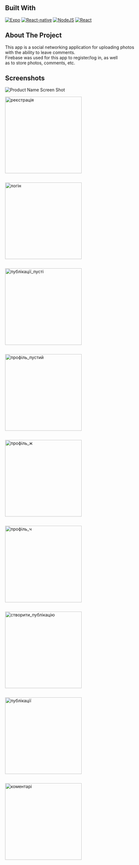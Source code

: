 ## Built With

[![Expo][Expo]][Expo-url] [![React-native][React-native]][React-native-url] [![NodeJS][Node.JS]][Node-url] [![React][Redux]][Redux-url]

[Expo]: https://img.shields.io/badge/Expo-212121?style=for-the-badge&logo=expo&logoColor=ffffff
[Expo-url]: https://docs.expo.dev/
[React-native]: https://img.shields.io/badge/-React%20Native-232a55?style=for-the-badge&logo=react&logoColor=8afadc
[React-native-url]: https://firebase.google.com/
[Node.JS]: https://img.shields.io/badge/firebase-051e34?style=for-the-badge&logo=firebase&logoColor=dd2c00
[Node-url]: https://nodejs.org/
[Redux]: https://img.shields.io/badge/Redux-20232A?style=for-the-badge&logo=Redux&logoColor=61DAFB
[Redux-url]: https://reactjs.org/

## About The Project

This app is a social networking application for uploading photos </br> with the ability to leave comments.</br> Firebase was used for this app to register/log in, as well </br> as to store photos, comments, etc.

## Screenshots

![Product Name Screen Shot][product-screenshot]

[product-screenshot]: ./assets/screenshots/RN-project.png

<div style="display: flex; flex-direction: row; flex-wrap:wrap; gap:30px">
<img src="./assets/screenshots/реєстрація.jpg" alt="реєстрація" width="250" >
<img src="./assets/screenshots/логін.jpg" alt="логін" width="250" >
<img src="./assets/screenshots/публікації_пусті.jpg" alt="публікації_пусті" width="250" >
<img src="./assets/screenshots/профіль_пустий.jpg" alt="профіль_пустий" width="250" >
<img src="./assets/screenshots/профіль_ж.jpg" alt="профіль_ж" width="250" >
<img src="./assets/screenshots/профіль_ч.jpg" alt="профіль_ч" width="250" >
<img src="./assets/screenshots/створити_публікацію.jpg" alt="створити_публікацію" width="250">
<img src="./assets/screenshots/публікації.jpg" alt="публікації" width="250">
<img src="./assets/screenshots/коментарі.jpg" alt="коментарі" width="250">
</div>
